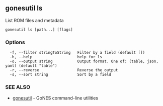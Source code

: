## gonesutil ls

List ROM files and metadata

```
gonesutil ls [path...] [flags]
```

### Options

```
  -f, --filter stringToString   Filter by a field (default [])
  -h, --help                    help for ls
  -o, --output string           Output format. One of: (table, json, yaml) (default "table")
  -r, --reverse                 Reverse the output
  -s, --sort string             Sort by a field
```

### SEE ALSO

* [gonesutil](gonesutil.md)	 - GoNES command-line utilities

